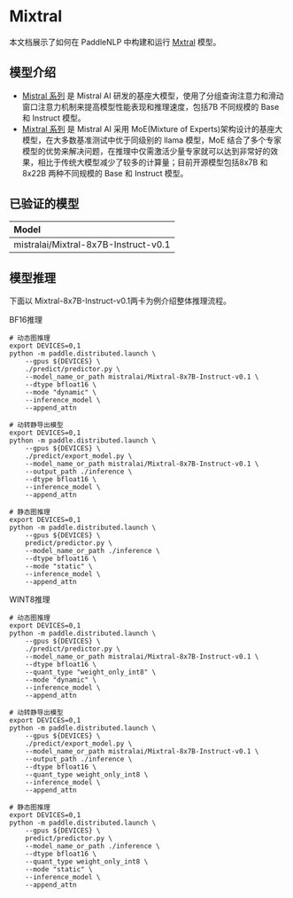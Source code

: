 # Mixtral

本文档展示了如何在 PaddleNLP 中构建和运行 [Mxtral](https://huggingface.co/mistralai/Mixtral-8x7B-Instruct-v0.1) 模型。

## 模型介绍


* [Mistral 系列](https://arxiv.org/abs/2310.06825) 是 Mistral AI 研发的基座大模型，使用了分组查询注意力和滑动窗口注意力机制来提高模型性能表现和推理速度，包括7B 不同规模的 Base 和 Instruct 模型。
* [Mixtral 系列](https://arxiv.org/abs/2401.04088) 是 Mistral AI 采用 MoE(Mixture of Experts)架构设计的基座大模型，在大多数基准测试中优于同级别的 llama 模型，MoE 结合了多个专家模型的优势来解决问题，在推理中仅需激活少量专家就可以达到非常好的效果，相比于传统大模型减少了较多的计算量；目前开源模型包括8x7B 和8x22B 两种不同规模的 Base 和 Instruct 模型。

## 已验证的模型

|Model|
|:-|
|mistralai/Mixtral-8x7B-Instruct-v0.1|


## 模型推理

下面以 Mixtral-8x7B-Instruct-v0.1两卡为例介绍整体推理流程。

BF16推理

```shell
# 动态图推理
export DEVICES=0,1
python -m paddle.distributed.launch \
    --gpus ${DEVICES} \
    ./predict/predictor.py \
    --model_name_or_path mistralai/Mixtral-8x7B-Instruct-v0.1 \
    --dtype bfloat16 \
    --mode "dynamic" \
    --inference_model \
    --append_attn

# 动转静导出模型
export DEVICES=0,1
python -m paddle.distributed.launch \
    --gpus ${DEVICES} \
    ./predict/export_model.py \
    --model_name_or_path mistralai/Mixtral-8x7B-Instruct-v0.1 \
    --output_path ./inference \
    --dtype bfloat16 \
    --inference_model \
    --append_attn

# 静态图推理
export DEVICES=0,1
python -m paddle.distributed.launch \
    --gpus ${DEVICES} \
    predict/predictor.py \
    --model_name_or_path ./inference \
    --dtype bfloat16 \
    --mode "static" \
    --inference_model \
    --append_attn

```

WINT8推理
```shell
# 动态图推理
export DEVICES=0,1
python -m paddle.distributed.launch \
    --gpus ${DEVICES} \
    ./predict/predictor.py \
    --model_name_or_path mistralai/Mixtral-8x7B-Instruct-v0.1 \
    --dtype bfloat16 \
    --quant_type "weight_only_int8" \
    --mode "dynamic" \
    --inference_model \
    --append_attn

# 动转静导出模型
export DEVICES=0,1
python -m paddle.distributed.launch \
    --gpus ${DEVICES} \
    ./predict/export_model.py \
    --model_name_or_path mistralai/Mixtral-8x7B-Instruct-v0.1 \
    --output_path ./inference \
    --dtype bfloat16 \
    --quant_type weight_only_int8 \
    --inference_model \
    --append_attn

# 静态图推理
export DEVICES=0,1
python -m paddle.distributed.launch \
    --gpus ${DEVICES} \
    predict/predictor.py \
    --model_name_or_path ./inference \
    --dtype bfloat16 \
    --quant_type weight_only_int8 \
    --mode "static" \
    --inference_model \
    --append_attn
```
